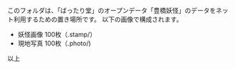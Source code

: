 このフォルダは、「ばったり堂」のオープンデータ「豊橋妖怪」のデータをネット利用するための置き場所です。
以下の画像で構成されます。

- 妖怪画像 100枚（.stamp/）
- 現地写真 100枚（.photo/)

以上
